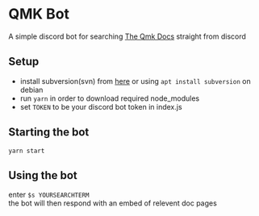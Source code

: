 # QMK Bot

A simple discord bot for searching [The Qmk Docs](docs.qmk.fm) straight from discord  

## Setup  
- install subversion(svn) from [here](https://subversion.apache.org/) or using `apt install subversion` on debian
- run `yarn` in order to download required node_modules
- set `TOKEN` to be your discord bot token in index.js


## Starting the bot  
    yarn start

## Using the bot  
enter `$s YOURSEARCHTERM`  
the bot will then respond with an embed of relevent doc pages